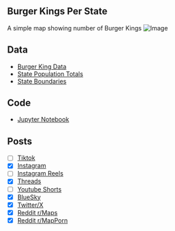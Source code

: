 ## Burger Kings Per State
A simple map showing number of Burger Kings
![Image](https://drive.google.com/uc?export=view&id=1NS8f7NrlCUGLJIfLbr8ynzqRL9M_hvsx)

## Data
* [Burger King Data](https://www.bk.com/store-locator)
* [State Population Totals](https://www.census.gov/data/tables/time-series/demo/popest/2020s-state-total.html)
* [State Boundaries](https://www.census.gov/geographies/mapping-files/time-series/geo/carto-boundary-file.html)

## Code
* [Jupyter Notebook](FormatData.ipynb)

## Posts
- [ ] [Tiktok]()
- [x] [Instagram](https://www.instagram.com/p/DKe6kQ8xRf2/)
- [ ] [Instagram Reels]()
- [x] [Threads](https://www.threads.com/@vinemapper/post/DKe6k1RRSqC)
- [ ] [Youtube Shorts]()
- [x] [BlueSky](https://bsky.app/profile/vinemapper.bsky.social/post/3lqs2xxhmpc2l)
- [x] [Twitter/X](https://x.com/VineMapper/status/1930277783353340142)
- [x] [Reddit r/Maps](https://www.reddit.com/r/Maps/comments/1l37poi/burger_kings_per_state/)
- [x] [Reddit r/MapPorn](https://www.reddit.com/r/MapPorn/comments/1l37pp1/burger_kings_per_state/https://www.reddit.com/r/MapPorn/comments/1l37pp1/burger_kings_per_state/)
